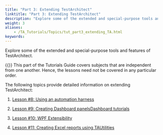 ```yaml
--- 
title: "Part 3: Extending TestArchitect"
linktitle: "Part 3: Extending TestArchitect"
description: "Explore some of the extended and special-purpose tools and features of TestArchitect."
weight: 3
aliases: 
    - /TA_Tutorials/Topics/tut_part3_extending_TA.html
keywords: 
---
```


Explore some of the extended and special-purpose tools and features of TestArchitect.

{{<note>}} This part of the Tutorials Guide covers subjects that are independent from one another. Hence, the lessons need not be covered in any particular order.

The following topics provide detailed information on extending TestArchitect:

1.  [Lesson \#8: Using an automation harness](/testarchitect-tutorial/part-3-extending-testarchitect/lesson-8-using-an-automation-harness/)  

2.  [Lesson \#9: Creating Dashboard panelsDashboard tutorials](/testarchitect-tutorial/part-3-extending-testarchitect/lesson-9-creating-dashboard-panelsdashboard-tutorials/)  

3.  [Lesson \#10: WPF Extensibility](/testarchitect-tutorial/part-3-extending-testarchitect/lesson-10-wpf-extensibility/)  

4.  [Lesson \#11: Creating Excel reports using TAUtilities](/testarchitect-tutorial/part-3-extending-testarchitect/lesson-11-creating-excel-reports-using-tautilities/)  




